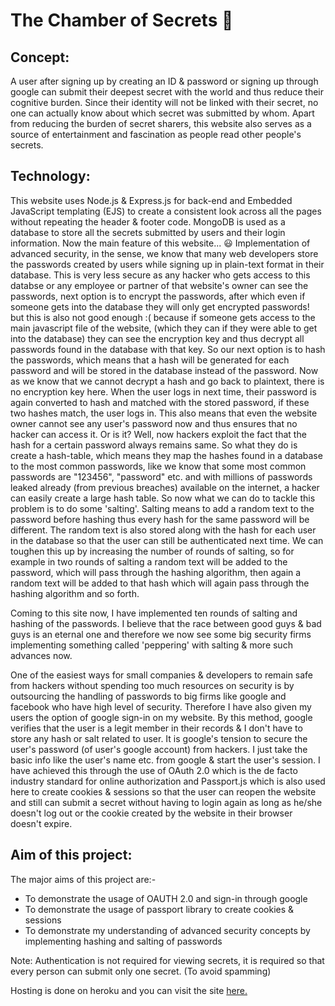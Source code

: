 # The Chamber of Secrets :closed_lock_with_key: #

## Concept: ##
A user after signing up by creating an ID & password or signing up through google can submit their deepest secret with the world and thus reduce their cognitive burden. Since their identity will not be linked with their secret, no one can actually know about which secret was submitted by whom. Apart from reducing the burden of secret sharers, this website also serves as a source of entertainment and fascination as people read other people's secrets.

## Technology: ##
This website uses Node.js & Express.js for back-end and Embedded JavaScript templating (EJS) to create a consistent look across all the pages without repeating the header & footer code. MongoDB is used as a database to store all the secrets submitted by users and their login information. Now the main feature of this website... :smiley: Implementation of advanced security, in the sense, we know that many web developers store the passwords created by users while signing up in plain-text format in their database. This is very less secure as any hacker who gets access to this databse or any employee or partner of that website's owner can see the passwords, next option is to encrypt the passwords, after which even if someone gets into the database they will only get encrypted passwords! but this is also not good enough :( because if someone gets access to the main javascript file of the website, (which they can if they were able to get into the database) they can see the encryption key and thus decrypt all passwords found in the database with that key. So our next option is to hash the passwords, which means that a hash will be generated for each password and will be stored in the database instead of the password. Now as we know that we cannot decrypt a hash and go back to plaintext, there is no encryption key here. When the user logs in next time, their password is again converted to hash and matched with the stored password, if these two hashes match, the user logs in. This also means that even the website owner cannot see any user's password now and thus ensures that no hacker can access it. Or is it? Well, now hackers exploit the fact that the hash for a certain password always remains same. So what they do is create a hash-table, which means they map the hashes found in a database to the most common passwords, like we know that some most common passwords are "123456", "password" etc. and with millions of passwords leaked already (from previous breaches) available on the internet, a hacker can easily create a large hash table. So now what we can do to tackle this problem is to do some 'salting'. Salting means to add a random text to the password before hashing thus every hash for the same password will be different. The random text is also stored along with the hash for each user in the database so that the user can still be authenticated next time. We can toughen this up by increasing the number of rounds of salting, so for example in two rounds of salting a random text will be added to the password, which will pass through the hashing algorithm, then again a random text will be added to that hash which will again pass through the hashing algorithm and so forth.

Coming to this site now, I have implemented ten rounds of salting and hashing of the passwords. I believe that the race between good guys & bad guys is an eternal one and therefore we now see some big security firms implementing something called 'peppering' with salting & more such advances now.

One of the easiest ways for small companies & developers to remain safe from hackers without spending too much resources on security is by outsourcing the handling of passwords to big firms like google and facebook who have high level of security. Therefore I have also given my users the option of google sign-in on my website. By this method, google verifies that the user is a legit member in their records & I don't have to store any hash or salt related to user. It is google's tension to secure the user's password (of user's google account) from hackers. I just take the basic info like the user's name etc. from google & start the user's session. I have achieved this through the use of OAuth 2.0 which is the de facto industry standard for online authorization and Passport.js which is also used here to create cookies & sessions so that the user can reopen the website and still can submit a secret without having to login again as long as he/she doesn't log out or the cookie created by the website in their browser doesn't expire.


## Aim of this project: ##
The major aims of this project are:-
* To demonstrate the usage of OAUTH 2.0 and sign-in through google
* To demonstrate the usage of passport library to create cookies & sessions
* To demonstrate my understanding of advanced security concepts by implementing hashing and salting of passwords

Note: Authentication is not required for viewing secrets, it is required so that every person can submit only one secret. (To avoid spamming)

Hosting is done on heroku and you can visit the site [here.](https://bit.ly/aishsecrets)